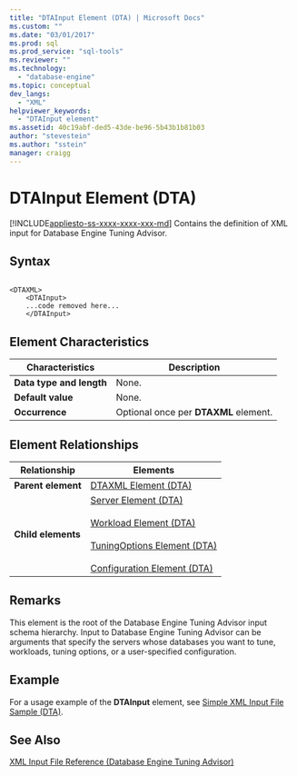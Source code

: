```yaml
---
title: "DTAInput Element (DTA) | Microsoft Docs"
ms.custom: ""
ms.date: "03/01/2017"
ms.prod: sql
ms.prod_service: "sql-tools"
ms.reviewer: ""
ms.technology: 
  - "database-engine"
ms.topic: conceptual
dev_langs: 
  - "XML"
helpviewer_keywords: 
  - "DTAInput element"
ms.assetid: 40c19abf-ded5-43de-be96-5b43b1b81b03
author: "stevestein"
ms.author: "sstein"
manager: craigg
---
```

# DTAInput Element (DTA)
[!INCLUDE[appliesto-ss-xxxx-xxxx-xxx-md](../../includes/appliesto-ss-xxxx-xxxx-xxx-md.md)]
  Contains the definition of XML input for Database Engine Tuning Advisor.  
  
## Syntax  
  
```  
  
<DTAXML>  
    <DTAInput>  
    ...code removed here...  
    </DTAInput>  
```  
  
## Element Characteristics  
  
|Characteristics|Description|  
|---------------------|-----------------|  
|**Data type and length**|None.|  
|**Default value**|None.|  
|**Occurrence**|Optional once per **DTAXML** element.|  
  
## Element Relationships  
  
|Relationship|Elements|  
|------------------|--------------|  
|**Parent element**|[DTAXML Element &#40;DTA&#41;](../../tools/dta/dtaxml-element-dta.md)|  
|**Child elements**|[Server Element &#40;DTA&#41;](../../tools/dta/server-element-dta.md)<br /><br /> [Workload Element &#40;DTA&#41;](../../tools/dta/workload-element-dta.md)<br /><br /> [TuningOptions Element &#40;DTA&#41;](../../tools/dta/tuningoptions-element-dta.md)<br /><br /> [Configuration Element &#40;DTA&#41;](../../tools/dta/configuration-element-dta.md)|  
  
## Remarks  
 This element is the root of the Database Engine Tuning Advisor input schema hierarchy. Input to Database Engine Tuning Advisor can be arguments that specify the servers whose databases you want to tune, workloads, tuning options, or a user-specified configuration.  
  
## Example  
 For a usage example of the **DTAInput** element, see [Simple XML Input File Sample &#40;DTA&#41;](../../tools/dta/simple-xml-input-file-sample-dta.md).  
  
## See Also  
 [XML Input File Reference &#40;Database Engine Tuning Advisor&#41;](../../tools/dta/xml-input-file-reference-database-engine-tuning-advisor.md)  
  
  
